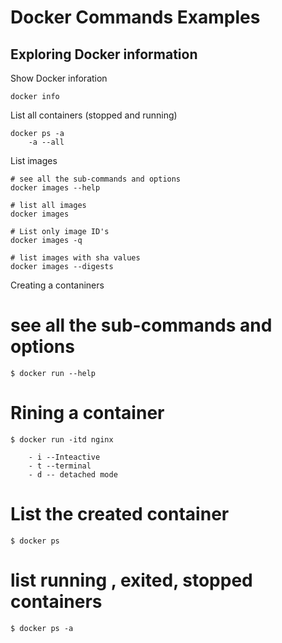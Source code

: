 # Docker Commands Examples 

## Exploring Docker information

Show Docker inforation
```
docker info
```

List all containers (stopped and running)
```
docker ps -a 
    -a --all
```
List images 
```
# see all the sub-commands and options
docker images --help 

# list all images
docker images

# List only image ID's
docker images -q

# list images with sha values 
docker images --digests 
```

Creating a contaniners 


# see all the sub-commands and options
```console
$ docker run --help
```
# Rining a container 
```console
$ docker run -itd nginx

    - i --Inteactive 
    - t --terminal 
    - d -- detached mode 
```
# List the created container 
```console
$ docker ps 
```
# list running , exited, stopped containers

```console
$ docker ps -a 
```
